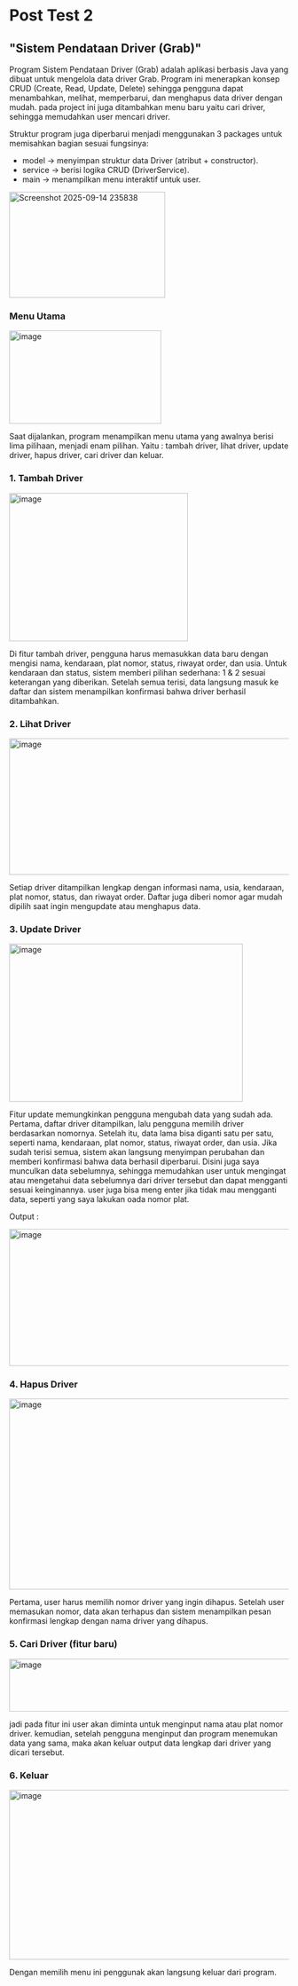 # Post Test 2 

## "Sistem Pendataan Driver (Grab)" 
Program Sistem Pendataan Driver (Grab) adalah aplikasi berbasis Java yang dibuat untuk mengelola data driver Grab. Program ini menerapkan konsep CRUD (Create, Read, Update, Delete) sehingga pengguna dapat menambahkan, melihat, memperbarui, dan menghapus data driver dengan mudah. pada project ini juga ditambahkan menu baru yaitu cari driver, sehingga memudahkan user mencari driver.

Struktur program juga diperbarui menjadi menggunakan 3 packages untuk memisahkan bagian sesuai fungsinya:

* model → menyimpan struktur data Driver (atribut + constructor).
* service → berisi logika CRUD (DriverService).
* main → menampilkan menu interaktif untuk user.

<img width="281" height="191" alt="Screenshot 2025-09-14 235838" src="https://github.com/user-attachments/assets/af400cb4-d4b6-4b06-baa4-4ae4ff8c100f" />


### Menu Utama
<img width="274" height="168" alt="image" src="https://github.com/user-attachments/assets/5f8c13dc-7e9b-4aaf-b3af-a3611d7d116f" />

Saat dijalankan, program menampilkan menu utama yang awalnya berisi lima pilihaan, menjadi enam pilihan. Yaitu : tambah driver, lihat driver, update driver, hapus driver, cari driver dan keluar.


### 1. Tambah Driver 

<img width="322" height="267" alt="image" src="https://github.com/user-attachments/assets/de0926cd-e35c-496d-baf9-5db8bb8a327d" />

Di fitur tambah driver, pengguna harus memasukkan data baru dengan mengisi nama, kendaraan, plat nomor, status, riwayat order, dan usia. Untuk kendaraan dan status, sistem memberi pilihan sederhana: 1 & 2 sesuai keterangan yang diberikan. Setelah semua terisi, data langsung masuk ke daftar dan sistem menampilkan konfirmasi bahwa driver berhasil ditambahkan.


### 2. Lihat Driver 
<img width="514" height="246" alt="image" src="https://github.com/user-attachments/assets/3a321d6b-2074-4a72-8ef7-05f2c56ffde0" />

Setiap driver ditampilkan lengkap dengan informasi nama, usia, kendaraan, plat nomor, status, dan riwayat order. Daftar juga diberi nomor agar mudah dipilih saat ingin mengupdate atau menghapus data.


### 3. Update Driver 

<img width="421" height="285" alt="image" src="https://github.com/user-attachments/assets/b6f6ac05-0fa3-46d3-84b6-e4d7da1a1167" />

Fitur update memungkinkan pengguna mengubah data yang sudah ada. Pertama, daftar driver ditampilkan, lalu pengguna memilih driver berdasarkan nomornya. Setelah itu, data lama bisa diganti satu per satu, seperti nama, kendaraan, plat nomor, status, riwayat order, dan usia. Jika sudah terisi semua, sistem akan langsung menyimpan perubahan dan memberi konfirmasi bahwa data berhasil diperbarui. Disini juga saya munculkan data sebelumnya, sehingga memudahkan user untuk mengingat atau mengetahui data sebelumnya dari driver tersebut dan dapat mengganti sesuai keinginannya. user juga bisa meng enter jika tidak mau mengganti data, seperti yang saya lakukan oada nomor plat.

Output :

<img width="513" height="247" alt="image" src="https://github.com/user-attachments/assets/b135dd89-3106-40df-9689-884a6835665b" />

### 4. Hapus Driver 
<img width="518" height="344" alt="image" src="https://github.com/user-attachments/assets/9cd37c0d-cfa9-4a26-bc63-9ef0feb9dc7e" />

Pertama, user harus memilih nomor driver yang ingin dihapus. Setelah user memasukan nomor, data akan terhapus dan sistem menampilkan pesan konfirmasi lengkap dengan nama driver yang dihapus. 

### 5. Cari Driver (fitur baru)
<img width="788" height="95" alt="image" src="https://github.com/user-attachments/assets/0d9516fc-8cfe-4695-8c30-d2e7dfee2b11" />

jadi pada fitur ini user akan diminta untuk menginput nama atau plat nomor driver. kemudian, setelah pengguna menginput dan program menemukan data yang sama, maka akan keluar output data lengkap dari driver yang dicari tersebut.

### 6. Keluar
<img width="631" height="306" alt="image" src="https://github.com/user-attachments/assets/1cdcc202-5ca8-4d0d-9786-abbf21524cb9" />

Dengan memilih menu ini penggunak akan langsung keluar dari program.

